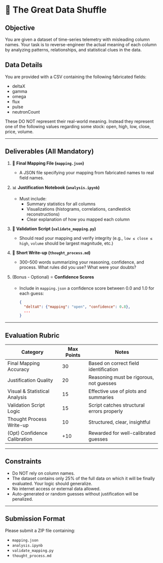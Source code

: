 # 🧠 The Great Data Shuffle

## Objective

You are given a dataset of time-series telemetry with misleading column names. Your task is to reverse-engineer the actual meaning of each column by analyzing patterns, relationships, and statistical clues in the data.

## Data Details

You are provided with a CSV containing the following fabricated fields:

- deltaX
- gamma
- omega
- flux
- pulse
- neutronCount

These DO NOT represent their real-world meaning. Instead they represent one of the following values regarding some stock: open, high, low, close, price, volume.

---

## Deliverables (All Mandatory)

1. 📌 **Final Mapping File (`mapping.json`)**
   - A JSON file specifying your mapping from fabricated names to real field names.

2. 📊 **Justification Notebook (`analysis.ipynb`)**
   - Must include:
     - Summary statistics for all columns
     - Visualizations (histograms, correlations, candlestick reconstructions)
     - Clear explanation of how you mapped each column

3. 🧪 **Validation Script (`validate_mapping.py`)**
   - Should read your mapping and verify integrity (e.g., `low ≤ close ≤ high`, `volume` should be largest magnitude, etc.)

4. 📄 **Short Write-up (`thought_process.md`)**
   - 300–500 words summarizing your reasoning, confidence, and process. What rules did you use? What were your doubts?

5. (Bonus - Optional) ⭐ **Confidence Scores**
   - Include in `mapping.json` a confidence score between 0.0 and 1.0 for each guess:

     ```json
     {
       "deltaX": {"mapping": "open", "confidence": 0.8},
       ...
     }
     ```

---

## Evaluation Rubric

| Category                     | Max Points | Notes |
|------------------------------|------------|-------|
| Final Mapping Accuracy       | 30         | Based on correct field identification |
| Justification Quality        | 20         | Reasoning must be rigorous, not guesses |
| Visual & Statistical Analysis| 15         | Effective use of plots and summaries |
| Validation Script Logic      | 15         | Script catches structural errors properly |
| Thought Process Write-up     | 10         | Structured, clear, insightful |
| (Opt) Confidence Calibration | +10        | Rewarded for well-calibrated guesses |

---

## Constraints

- Do NOT rely on column names.
- The dataset contains only 25% of the full data on which it will be finally evaluated. Your logic should generalize.
- No internet access or external data allowed.
- Auto-generated or random guesses without justification will be penalized.

---

## Submission Format

Please submit a ZIP file containing:

- `mapping.json`
- `analysis.ipynb`
- `validate_mapping.py`
- `thought_process.md`
